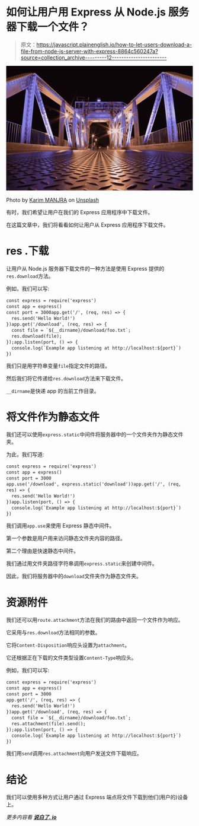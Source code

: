# 如何让用户用 Express 从 Node.js 服务器下载一个文件？

> 原文：<https://javascript.plainenglish.io/how-to-let-users-download-a-file-from-node-js-server-with-express-8864c560247a?source=collection_archive---------12----------------------->

![](img/3a25cc484d86b94472e9e4c029cd2689.png)

Photo by [Karim MANJRA](https://unsplash.com/@karim_manjra?utm_source=medium&utm_medium=referral) on [Unsplash](https://unsplash.com?utm_source=medium&utm_medium=referral)

有时，我们希望让用户在我们的 Express 应用程序中下载文件。

在这篇文章中，我们将看看如何让用户从 Express 应用程序下载文件。

# res .下载

让用户从 Node.js 服务器下载文件的一种方法是使用 Express 提供的`res.download`方法。

例如，我们可以写:

```
const express = require('express')
const app = express()
const port = 3000app.get('/', (req, res) => {
  res.send('Hello World!')
})app.get('/download', (req, res) => {
  const file = `${__dirname}/download/foo.txt`;
  res.download(file);
});app.listen(port, () => {
  console.log(`Example app listening at http://localhost:${port}`)
})
```

我们只是用字符串变量`file`指定文件的路径。

然后我们将它传递给`res.download`方法来下载文件。

`__dirname`是快递 app 的当前工作目录。

# 将文件作为静态文件

我们还可以使用`express.static`中间件将服务器中的一个文件夹作为静态文件夹。

为此，我们写道:

```
const express = require('express')
const app = express()
const port = 3000
app.use('/download', express.static('download'))app.get('/', (req, res) => {
  res.send('Hello World!')
})app.listen(port, () => {
  console.log(`Example app listening at http://localhost:${port}`)
})
```

我们调用`app.use`来使用 Express 静态中间件。

第一个参数是用户用来访问静态文件夹内容的路径。

第二个理由是快速静态中间件。

我们通过用文件夹路径字符串调用`express.static`来创建中间件。

因此，我们将服务器中的`download`文件夹作为静态文件夹。

# 资源附件

我们还可以用`route.attachment`方法在我们的路由中返回一个文件作为响应。

它采用与`res.download`方法相同的参数。

它将`Content-Disposition`响应头设置为`attachment`。

它还根据正在下载的文件类型设置`Content-Type`响应头。

例如，我们可以写:

```
const express = require('express')
const app = express()
const port = 3000
app.get('/', (req, res) => {
  res.send('Hello World!')
})app.get('/download', (req, res) => {
  const file = `${__dirname}/download/foo.txt`;
  res.attachment(file).send();
});app.listen(port, () => {
  console.log(`Example app listening at http://localhost:${port}`)
})
```

我们用`send`调用`res.attachment`向用户发送文件下载响应。

# 结论

我们可以使用多种方式让用户通过 Express 端点将文件下载到他们(用户的)设备上。

*更多内容看* [***说白了. io***](http://plainenglish.io/)